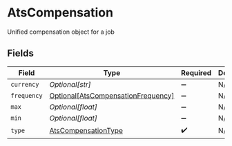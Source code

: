 # AtsCompensation

Unified compensation object for a job


## Fields

| Field                                                                                 | Type                                                                                  | Required                                                                              | Description                                                                           |
| ------------------------------------------------------------------------------------- | ------------------------------------------------------------------------------------- | ------------------------------------------------------------------------------------- | ------------------------------------------------------------------------------------- |
| `currency`                                                                            | *Optional[str]*                                                                       | :heavy_minus_sign:                                                                    | N/A                                                                                   |
| `frequency`                                                                           | [Optional[AtsCompensationFrequency]](../../models/shared/atscompensationfrequency.md) | :heavy_minus_sign:                                                                    | N/A                                                                                   |
| `max`                                                                                 | *Optional[float]*                                                                     | :heavy_minus_sign:                                                                    | N/A                                                                                   |
| `min`                                                                                 | *Optional[float]*                                                                     | :heavy_minus_sign:                                                                    | N/A                                                                                   |
| `type`                                                                                | [AtsCompensationType](../../models/shared/atscompensationtype.md)                     | :heavy_check_mark:                                                                    | N/A                                                                                   |